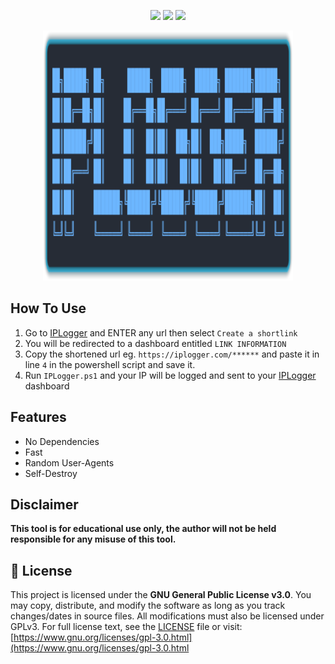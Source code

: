 <p align= "center">
<img src="https://img.shields.io/github/stars/Chainski/IPLogger?style=flat&color=blue"></a>
<img src="https://hits.sh/github.com/Chainski/IPLogger.svg?label=views&color=blue"></a>
<img src="https://img.shields.io/badge/license-GPL--3.0-blue"></a> 
</p>
<div align="center">
<img src="https://raw.githubusercontent.com/Chainski/IPLogger/main/assets/IPLogger.png", width="400", height="400">
</div>

## How To Use
1. Go to [IPLogger](https://iplogger.org) and ENTER any url then select `Create a shortlink`
2. You will be redirected to a dashboard entitled `LINK INFORMATION`
3. Copy the shortened url eg. `https://iplogger.com/******` and paste it in line `4` in the powershell script and save it.
4. Run `IPLogger.ps1` and your IP will be logged and sent to your [IPLogger](https://iplogger.org) dashboard 

## Features
- No Dependencies
- Fast 
- Random User-Agents
- Self-Destroy

## Disclaimer  

**This tool is for educational use only, the author will not be held responsible for any misuse of this tool.**

## 📜 License
This project is licensed under the **GNU General Public License v3.0**.
You may copy, distribute, and modify the software as long as you track changes/dates in source files. All modifications must also be licensed under GPLv3. For full license text, see the [LICENSE](./LICENSE) file or visit: [https://www.gnu.org/licenses/gpl-3.0.html](https://www.gnu.org/licenses/gpl-3.0.html